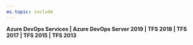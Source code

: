 ```yaml
---
ms.topic: include
---
```


<strong>Azure DevOps Services | Azure DevOps Server 2019 | TFS 2018 | TFS 2017 | TFS 2015 | TFS 2013</strong>
